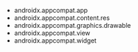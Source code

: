 


* androidx.appcompat.app
* androidx.appcompat.content.res
* androidx.appcompat.graphics.drawable
* androidx.appcompat.view
* androidx.appcompat.widget

